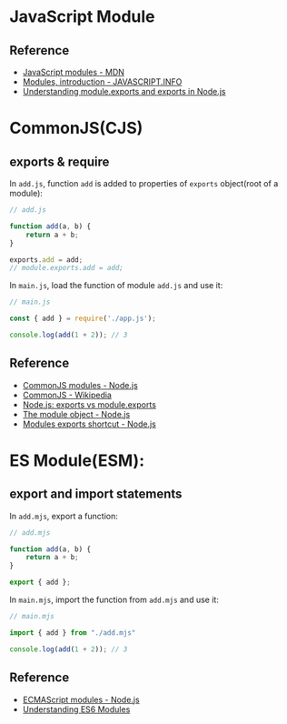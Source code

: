 # JavaScript Module

## Reference

* [JavaScript modules - MDN](https://developer.mozilla.org/en-US/docs/Web/JavaScript/Guide/Modules)
* [Modules, introduction - JAVASCRIPT.INFO](https://javascript.info/modules-intro)
* [Understanding module.exports and exports in Node.js](https://www.sitepoint.com/understanding-module-exports-exports-node-js/)

# CommonJS(CJS)

## exports & require

In `add.js`, function `add` is added to properties of `exports` object(root of a module):

```JavaScript
// add.js

function add(a, b) {
    return a + b;
}

exports.add = add;
// module.exports.add = add;
```

In `main.js`, load the function of module `add.js` and use it:

```JavaScript
// main.js

const { add } = require('./app.js');

console.log(add(1 + 2)); // 3
```

## Reference

* [CommonJS modules - Node.js](https://nodejs.org/api/modules.html#modules-commonjs-modules)
* [CommonJS - Wikipedia](https://en.wikipedia.org/wiki/CommonJS)
* [Node.js: exports vs module.exports](https://www.hacksparrow.com/nodejs/exports-vs-module-exports.html)
* [The module object - Node.js](https://nodejs.org/api/modules.html#modules_the_module_object)
* [Modules exports shortcut - Node.js](https://nodejs.org/api/modules.html#modules_exports_shortcut)

# ES Module(ESM):

## export and import statements

In `add.mjs`, export a function:

```JavaScript
// add.mjs

function add(a, b) {
    return a + b;
}

export { add };
```

In `main.mjs`, import the function from `add.mjs` and use it:

```JavaScript
// main.mjs

import { add } from "./add.mjs"

console.log(add(1 + 2)); // 3
```

## Reference

* [ECMAScript modules - Node.js](https://nodejs.org/api/esm.html#introduction)
* [Understanding ES6 Modules](https://www.sitepoint.com/understanding-es6-modules/)